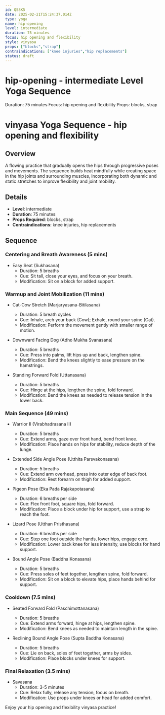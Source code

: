 ```yaml
---
id: QS8K5
date: 2025-02-21T15:24:37.014Z
type: yoga
name: hip-opening
level: intermediate
duration: 75 minutes
focus: hip opening and flexibility
style: vinyasa
props: ["blocks","strap"]
contraindications: ["knee injuries","hip replacements"]
status: draft
---
```

# hip-opening - intermediate Level Yoga Sequence
Duration: 75 minutes
Focus: hip opening and flexibility
Props: blocks, strap
# vinyasa Yoga Sequence - hip opening and flexibility

## Overview
A flowing practice that gradually opens the hips through progressive poses and movements. The sequence builds heat mindfully while creating space in the hip joints and surrounding muscles, incorporating both dynamic and static stretches to improve flexibility and joint mobility.

## Details
- **Level**: intermediate
- **Duration**: 75 minutes
- **Props Required**: blocks, strap
- **Contraindications**: knee injuries, hip replacements

## Sequence

### Centering and Breath Awareness (5 mins)
- Easy Seat (Sukhasana)
  - Duration: 5 breaths
  - Cue: Sit tall, close your eyes, and focus on your breath. 
  - Modification: Sit on a block for added support.

### Warmup and Joint Mobilization (11 mins)
- Cat-Cow Stretch (Marjaryasana-Bitilasana)
  - Duration: 5 breath cycles
  - Cue: Inhale, arch your back (Cow); Exhale, round your spine (Cat).
  - Modification: Perform the movement gently with smaller range of motion.

- Downward Facing Dog (Adho Mukha Svanasana)
  - Duration: 5 breaths
  - Cue: Press into palms, lift hips up and back, lengthen spine.
  - Modification: Bend the knees slightly to ease pressure on the hamstrings.

- Standing Forward Fold (Uttanasana)
  - Duration: 5 breaths
  - Cue: Hinge at the hips, lengthen the spine, fold forward.
  - Modification: Bend the knees as needed to release tension in the lower back.

### Main Sequence (49 mins)
- Warrior II (Virabhadrasana II)
  - Duration: 5 breaths
  - Cue: Extend arms, gaze over front hand, bend front knee.
  - Modification: Place hands on hips for stability, reduce depth of the lunge.

- Extended Side Angle Pose (Utthita Parsvakonasana)
  - Duration: 5 breaths
  - Cue: Extend arm overhead, press into outer edge of back foot.
  - Modification: Rest forearm on thigh for added support.

- Pigeon Pose (Eka Pada Rajakapotasana)
  - Duration: 6 breaths per side
  - Cue: Flex front foot, square hips, fold forward.
  - Modification: Place a block under hip for support, use a strap to reach the foot.

- Lizard Pose (Utthan Pristhasana)
  - Duration: 6 breaths per side
  - Cue: Step one foot outside the hands, lower hips, engage core.
  - Modification: Lower back knee for less intensity, use blocks for hand support.

- Bound Angle Pose (Baddha Konasana)
  - Duration: 5 breaths
  - Cue: Press soles of feet together, lengthen spine, fold forward.
  - Modification: Sit on a block to elevate hips, place hands behind for support.

### Cooldown (7.5 mins)
- Seated Forward Fold (Paschimottanasana)
  - Duration: 5 breaths
  - Cue: Extend arms forward, hinge at hips, lengthen spine.
  - Modification: Bend knees as needed to maintain length in the spine.

- Reclining Bound Angle Pose (Supta Baddha Konasana)
  - Duration: 5 breaths
  - Cue: Lie on back, soles of feet together, arms by sides.
  - Modification: Place blocks under knees for support.

### Final Relaxation (3.5 mins)
- Savasana
  - Duration: 3-5 minutes
  - Cue: Relax fully, release any tension, focus on breath.
  - Modification: Use props under knees or head for added comfort.

Enjoy your hip opening and flexibility vinyasa practice!